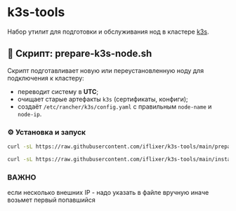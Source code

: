 # k3s-tools

Набор утилит для подготовки и обслуживания нод в кластере [k3s](https://k3s.io/).

## 📌 Скрипт: prepare-k3s-node.sh

Скрипт подготавливает новую или переустановленную ноду для подключения к кластеру:

- переводит систему в **UTC**;
- очищает старые артефакты `k3s` (сертификаты, конфиги);
- создаёт `/etc/rancher/k3s/config.yaml` с правильным `node-name` и `node-ip`.

### ⚙️ Установка и запуск

```bash
curl -sL https://raw.githubusercontent.com/iflixer/k3s-tools/main/prepare-k3s-node.sh | bash
```

```bash
curl -sL https://raw.githubusercontent.com/iflixer/k3s-tools/main/install_utils.sh | bash
```
### ВАЖНО

если несколько внешних IP - надо указать в файле вручную иначе возьмет первый попавшийся
